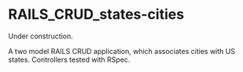 RAILS_CRUD_states-cities
========================

Under construction.

A two model RAILS CRUD application, which associates cities with US states. Controllers tested with RSpec.
